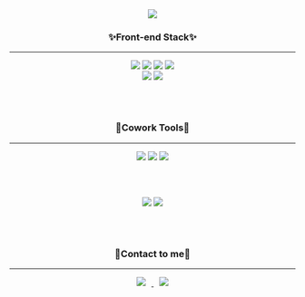<div align="center">
<img src="https://capsule-render.vercel.app/api?type=waving&color=auto&height=250&section=header&text=Hello~I'm%20moosung&fontSize=60" />

<h3>✨Front-end Stack✨</h3>
<hr/>

<img src="https://img.shields.io/badge/HTML5-E34F26?style=flat&logo=HTML5&logoColor=white" />
<img src="https://img.shields.io/badge/CSS3-1572B6?style=flat&logo=CSS3&logoColor=white" />
<img src="https://img.shields.io/badge/JavaScript-F7DF1E?style=flat&logo=JavaScript&logoColor=white" />
<img src="https://img.shields.io/badge/React-61DAFB?style=flat&logo=React&logoColor=white" />
<br/>
<img src="https://img.shields.io/badge/styled-components-DB7093?style=flat&logo=styled-components&logoColor=white" />
<img src="https://img.shields.io/badge/Visual Studio Code-007ACC?style=flat&logo=Visual Studio Code&logoColor=white" />

<br/><br/>

<h3>🎉Cowork Tools🎉</h3>
<hr/>

<img src="https://img.shields.io/badge/GitHub-181717?style=flat&logo=GitHub&logoColor=white" />
<img src="https://img.shields.io/badge/Figma-F24E1E?style=flat&logo=Figma&logoColor=white" />
<img src="https://img.shields.io/badge/Notion-000000?style=flat&logo=Notion&logoColor=white" />


<br/><br/>


<img src="https://github-readme-stats.vercel.app/api/top-langs/?username=lapmu&layout=compact">
<img src="https://github-readme-stats.vercel.app/api?username=lapmu&show_icons=true">


<br/><br/>

<h3>👏Contact to me👏</h3>
<hr/>
<a href="mailto:antjdgkdl@gmail.com">
    <img 
        src="https://img.shields.io/badge/Gmail-d14836?style=flat-square&logo=Gmail&logoColor=white&link=mailto:quf8093@gmail.com"
        style="height : auto; margin-left : 10px; margin-right : 10px;"/>
</a>
<a href="https://mylearningcoding.tistory.com/">
    <img 
        src="http://img.shields.io/badge/Tistory-000000?style=flat&logo=Tistory&link=https://mylearningcoding.tistory.com/"
        style="height : auto; margin-left : 10px; margin-right : 10px;"/>
</a>
</div>

